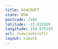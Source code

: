 ```yaml
---
title: ASHCROFT
state: NSW
postcode: 2168
latitude: -33.915939
longitude: 150.875345
url: /nsw/ashcroft/
layout: suburb
---
```

